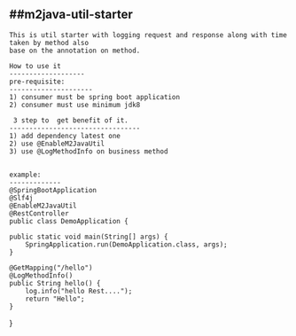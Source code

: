 ##m2java-util-starter
---------------------------
	
	This is util starter with logging request and response along with time taken by method also
	base on the annotation on method.
	
	How to use it
	-------------------
	pre-requisite:
	---------------------
	1) consumer must be spring boot application
	2) consumer must use minimum jdk8
	 
	 3 step to  get benefit of it.
	---------------------------------
	1) add dependency latest one
	2) use @EnableM2JavaUtil
	3) use @LogMethodInfo on business method 
	
	
    example:
    -------------
    @SpringBootApplication
	@Slf4j
	@EnableM2JavaUtil
	@RestController
	public class DemoApplication {

	public static void main(String[] args) {
		SpringApplication.run(DemoApplication.class, args);
	}
	
	@GetMapping("/hello")
	@LogMethodInfo()
	public String hello() {
		log.info("hello Rest....");
		return "Hello";
	}
	
}	
	



